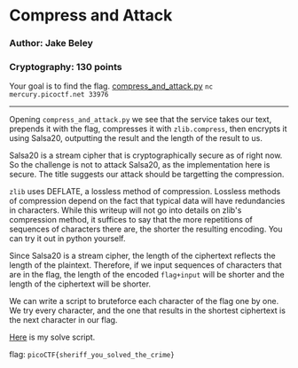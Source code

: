 # Compress and Attack
### Author: Jake Beley
### Cryptography: 130 points

Your goal is to find the flag. [compress_and_attack.py](compress_and_attack.py) `nc mercury.picoctf.net 33976`

---

Opening `compress_and_attack.py` we see that the service takes our text, prepends it with the flag, compresses it with `zlib.compress`, then encrypts it using Salsa20, outputting the result and the length of the result to us.

Salsa20 is a stream cipher that is cryptographically secure as of right now. So the challenge is not to attack Salsa20, as the implementation here is secure. The title suggests our attack should be targetting the compression.

`zlib` uses DEFLATE, a lossless method of compression. Lossless methods of compression depend on the fact that typical data will have redundancies in characters. While this writeup will not go into details on zlib's compression method, it suffices to say that the more repetitions of sequences of characters there are, the shorter the resulting encoding. You can try it out in python yourself.

Since Salsa20 is a stream cipher, the length of the ciphertext reflects the length of the plaintext. Therefore, if we input sequences of characters that are in the flag, the length of the encoded `flag+input` will be shorter and the length of the ciphertext will be shorter.

We can write a script to bruteforce each character of the flag one by one. We try every character, and the one that results in the shortest ciphertext is the next character in our flag.

[Here](casolve.py) is my solve script.

flag: `picoCTF{sheriff_you_solved_the_crime}`
